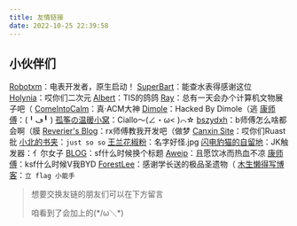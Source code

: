 ```yaml
---
title: 友情链接
date: 2022-10-25 22:39:58
---
```


## 小伙伴们

[Robotxm](https://moefactory.com/)：电表开发者，原生启动！
[SuperBart](https://www.superbart.top/)：能查水表得感谢这位
[Holynia](https://holynia.github.io/)：哎你们二次元
[Albert](https://albertwnu.github.io)：TIS的鸽鸽
[Ray](https://ray.al)：总有一天会办个计算机文物展子吧（
[ComeIntoCalm](https://comeintocalm.cn)：真·ACM大神
[Dimole](https://blog.dml.ink)：Hacked By Dimole（逃
[康师傅](https://blog.ksfu.top)：(╹ڡ╹ )
[孤筝の温暖小窝](https://guzhengsvt.top)：Ciallo～(∠・ω< )⌒☆
[bszydxh](http://bszydxh.top)：b师傅怎么啥都会啊（膜
[Reverier's Blog](https://blog.woooo.tech/)：rx师傅教我开发吧（做梦
[Canxin Site](https://canxin121.github.io/)：哎你们Ruast批
[小北的书夹](blog.xiaobeo.top)：`just so so`
[王兰花椒粉](https://wanglanhuajiaofen.fun/)：名字好怪.jpg
[闪电豹猫的自留地](https://hhzm.win/)：JK触发器：亻尔女子
[BLOG](https://hiangzahoong.github.io/)：sf什么时候换个标题
[Aweip](https://aweip.com/)：且愿饮冰而热血不凉
[康师傅](https://blog.ksfu.top/)：ksf什么时候V我BYD
[ForestLee](https://forestlee.top/)：感谢学长送的极品圣遗物（
[木生懒得写博客](https://blog.lsy223622.com/)：`立 flag 小能手`

>想要交换友链的朋友们可以在下方留言
>
>咱看到了会加上的(\*/ω＼\*)

